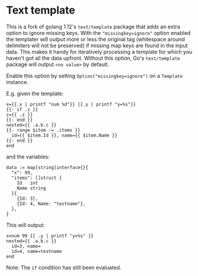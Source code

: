 # Text template
This is a fork of golang 1.12's `text/template` package that adds an extra option to ignore missing keys. With the `"missingkey=ignore"` option enabled the templater will output more or less the original tag (whitespace around delimiters will not be preserved) if missing map keys are found in the input data. This makes it handy for iteratively processing a template for which you haven't got all the data upfront. Without this option, Go's `text/template` package will output `<no value>` by default. 

Enable this option by setting `Option("missingkey=ignore")` on a `Template` instance.

E.g. given the template:
```
x={{.x | printf "num %d"}} {{.y | printf "y=%s"}}
{{- if .z }}
z={{ .z }}
{{- end }}
nested={{ .a.b.c }}
{{- range $item := .items }}
  id={{ $item.Id }}, name={{ $item.Name }}
{{- end }}
end
```
and the variables:
```
data := map[string]interface{}{
  "x": 99,
  "items": []struct {
    Id   int
    Name string
  }{
    {Id: 3},
    {Id: 4, Name: "testname"},
  },
}
```
This will output:
```
x=num 99 {{ .y | printf "y=%s" }}
nested={{ .a.b.c }}
  id=3, name=
  id=4, name=testname
end
```
Note: The `if` condition has still been evaluated.
